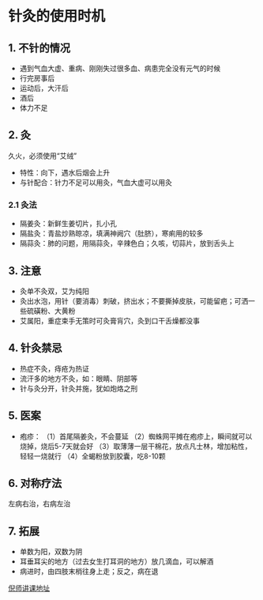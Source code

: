 # 针灸的使用时机

## 1. 不针的情况
- 遇到气血大虚、重病、刚刚失过很多血、病患完全没有元气的时候
- 行完房事后
- 运动后，大汗后
- 酒后
- 体力不足

## 2. 灸
久火，必须使用“艾绒”

- 特性：向下，遇水后烟会上升
- 与针配合：针力不足可以用灸，气血大虚可以用灸

### 2.1 灸法
- 隔姜灸：新鲜生姜切片，扎小孔
- 隔盐灸：青盐炒熟晾凉，填满神阙穴（肚脐），寒痢用的较多
- 隔蒜灸：肺的问题，用隔蒜灸，辛辣色白；久咳，切蒜片，放到舌头上

## 3. 注意
- 灸单不灸双，艾为纯阳
- 灸出水泡，用针（要消毒）刺破，挤出水；不要撕掉皮肤，可能留疤；可洒一些硫磺粉、大黄粉
- 艾属阳，重症束手无策时可灸膏肓穴，灸到口干舌燥都没事

## 4. 针灸禁忌
- 热症不灸，痔疮为热证
- 流汗多的地方不灸，如：眼睛、阴部等
- 针与灸分开，针灸并施，犹如炮烙之刑

## 5. 医案
- 疱疹：
（1）首尾隔姜灸，不会蔓延
（2）蜘蛛网平摊在疱疹上，瞬间就可以烧掉，烧后5-7天就会好
（3）取薄薄一层干棉花，放点凡士林，增加粘性，轻轻一烧就行
（4）全蝎粉放到胶囊，吃8-10颗

## 6. 对称疗法
左病右治，右病左治

## 7. 拓展
- 单数为阳，双数为阴
- 耳垂耳尖的地方（过去女生打耳洞的地方）放几滴血，可以解酒
- 病进时，由四肢末梢往身上走；反之，病在退

[倪师讲课地址](https://mp.weixin.qq.com/s/FdfPbgL50SnBT0WaBLSWMQ)
